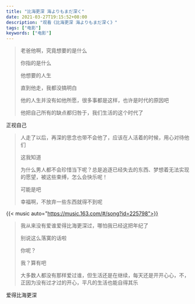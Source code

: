```yaml
---
title: "比海更深 海よりもまだ深く"
date: 2021-03-27T19:15:52+08:00
description: "观看《比海更深 海よりもまだ深く》"
tags: ["电影"]
keywords: ["电影"]
---
```


> 老爸他啊，究竟想要的是什么
>
> 你指的是什么
>
> 他想要的人生
>
> 直到他走，我都没搞明白
>
> 他的人生并没有如他所愿，很多事都是这样，也许是时代的原因吧
>
> 他把自己所有的缺点都归咎于，我们生活的这个时代了

正视自己

> 人走了以后，再深的思念也带不会他了，应该在人活着的时候，用心对待他们
>
> 这我知道
>
> 为什么男人都不会珍惜当下呢？总是追逐已经失去的东西、梦想着无法实现的愿望，被这些束缚，怎么会快乐呢！
>
> 可能是吧
>
> 幸福啊，不放弃一些东西就得不到呢

{{< music auto="https://music.163.com/#/song?id=225798">}}

> 我从来没有爱谁爱得比海更深过，哪怕我已经这把年纪了
>
> 别说这么落寞的话啦
>
> 你呢？
>
> 我？算有吧
>
> 大多数人都没有那样爱过谁，但生活还是在继续，每天还是开开心心，不，正因为没有过才过的开心，平凡的生活也能自得其乐

爱得比海更深
